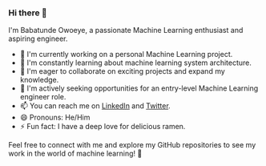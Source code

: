 ### Hi there 👋

I'm Babatunde Owoeye, a passionate Machine Learning enthusiast and aspiring engineer.

- 🔭 I'm currently working on a personal Machine Learning project.
- 🌱 I'm constantly learning about machine learning system architecture.
- 👯 I'm eager to collaborate on exciting projects and expand my knowledge.
- 🤔 I'm actively seeking opportunities for an entry-level Machine Learning engineer role.
- 📫 You can reach me on [LinkedIn](https://www.linkedin.com/in/babatunde-owoeye-4a20b5173/) and [Twitter](https://twitter.com/OWOEYEBABATUND3).
- 😄 Pronouns: He/Him
- ⚡ Fun fact: I have a deep love for delicious ramen.

Feel free to connect with me and explore my GitHub repositories to see my work in the world of machine learning! 🚀
